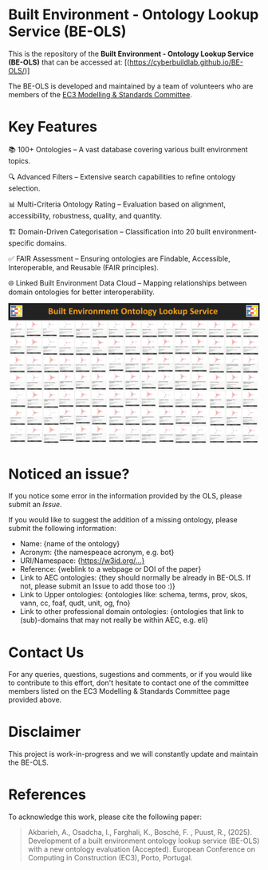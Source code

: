 # Built Environment - Ontology Lookup Service (BE-OLS)

This is the repository of the **Built Environment - Ontology Lookup Service (BE-OLS)** that can be accessed at: [(https://cyberbuildlab.github.io/BE-OLS/)]

The BE-OLS is developed and maintained by a team of volunteers who are members of the [EC3 Modelling & Standards Committee](https://ec-3.org/governance/technical-committees/modelling-standards-committee/).


Key Features
==========

📚 100+ Ontologies – A vast database covering various built environment topics.

🔍 Advanced Filters – Extensive search capabilities to refine ontology selection.

📊 Multi-Criteria Ontology Rating – Evaluation based on alignment, accessibility, robustness, quality, and quantity.

🏗️ Domain-Driven Categorisation – Classification into 20 built environment-specific domains.

✅ FAIR Assessment – Ensuring ontologies are Findable, Accessible, Interoperable, and Reusable (FAIR principles).

🌐 Linked Built Environment Data Cloud – Mapping relationships between domain ontologies for better interoperability.


  <img src="images/EC3 M&S Built Environment Ontology Lookup Service_v2.png">
  

Noticed an issue?
==========
If you notice some error in the information provided by the OLS, please submit an *Issue*.

If you would like to suggest the addition of a missing ontology, please submit the following information:
* Name: {name of the ontology}
* Acronym: {the namespeace acronym, e.g. bot}
* URI/Namespace: {https://w3id.org/...}
* Reference: {weblink to a webpage or DOI of the paper}
* Link to AEC ontologies: {they should normally be already in BE-OLS. If not, please submit an Issue to add those too :)}
* Link to Upper ontologies: {ontologies like: schema, terms, prov, skos, vann, cc, foaf, qudt, unit, og, fno}
* Link to other professional domain ontologies: {ontologies that link to (sub)-domains that may not really be within AEC, e.g. eli}



Contact Us
==========
For any queries, questions, sugestions and comments, or if you would like to contribute to this effort, don't hesitate to contact one of the committee members listed on the EC3 Modelling & Standards Committee page provided above.

Disclaimer
==========
This project is work-in-progress and we will constantly update and maintain the BE-OLS.

References
==========
To acknowledge this work, please cite the following paper:

> Akbarieh, A., Osadcha, I., Farghali, K.,  Bosché, F. , Puust, R.,  (2025). Development of a built environment ontology lookup service (BE-OLS) with a new ontology evaluation (Accepted). European Conference on Computing in Construction (EC3), Porto, Portugal.

